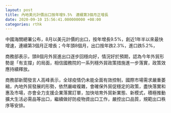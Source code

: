 ```yaml
---
layout: post
title: 內地美元計價出口按年增9.5%　連續第3個月正增長
date: 2020-09-10 15:56:41.000000000 +08:00
categories: rthk
---
```


中國海關總署公布，8月以美元計價的出口，按年增長9.5%，創近1年半以來最快增速，連續第3個月正增長；今年頭8個月，出口按年跌2.3%，進口跌5.2%，

商務部表示，頭8個月外貿進出口逐步回穩向好，情況好於預期，認為今年外貿形勢是「有支撐」的局面，相信國務院的一系列穩外貿政策措施進一步落實，政策效應持續釋放。

商務部新聞發言人高峰表示，全球疫情仍未能全面有效控制，國際市場需求嚴重萎縮，內地外貿發展的形勢，依然嚴峻複雜，會確保外貿促穩定的政策，盡快落實和惠及市場，亦會全力支援企業落實訂單，加快培育外貿新業態、新模式，積極推動擴大生活必需品等出口，繼續做好防疫物資出口工作，嚴控出口品質，規範出口秩序等安排。
